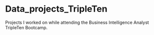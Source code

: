 # Data_projects_TripleTen
Projects I worked on while attending the Business Intelligence Analyst TripleTen Bootcamp.

